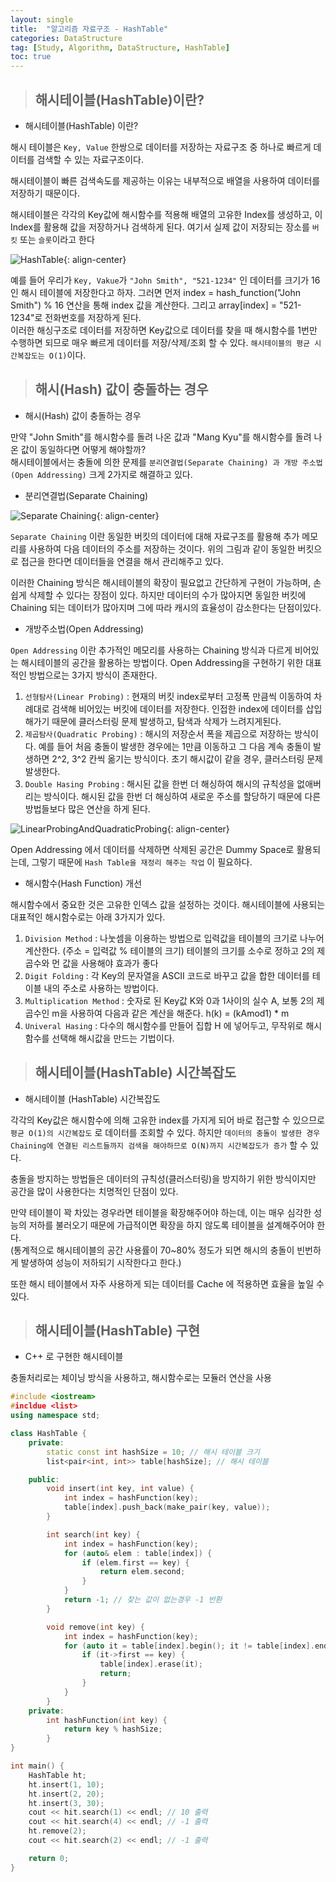 ```yaml
---
layout: single
title:  "알고리즘 자료구조 - HashTable"
categories: DataStructure
tag: [Study, Algorithm, DataStructure, HashTable]
toc: true
---
```


> ## 해시테이블(HashTable)이란?

* 해시테이블(HashTable) 이란?

해시 테이블은 `Key, Value` 한쌍으로 데이터를 저장하는 자료구조 중 하나로 빠르게 데이터를 검색할 수 있는 자료구조이다.

해시테이블이 빠른 검색속도를 제공하는 이유는 내부적으로 배열을 사용하여 데이터를 저장하기 때문이다.

해시테이블은 각각의 Key값에 해시함수를 적용해 배열의 고유한 Index를 생성하고, 이 Index를 활용해 값을 저장하거나 검색하게 된다.
여기서 실제 값이 저장되는 장소를 `버킷` 또는 `슬롯`이라고 한다

![HashTable](/images/2023-04-11-DataStructureHashTable_posting/HashTable.png){: align-center}

예를 들어 우리가 `Key, Vakue`가 `"John Smith", "521-1234"` 인 데이터를 크기가 16인 해시 테이블에 저장한다고 하자.
그러면 먼저 index = hash_function("John Smith") % 16 연산을 통해 index 값을 계산한다. 그리고 array[index] = "521-1234"로 전화번호를 저장하게 된다.<br/>
이러한 해싱구조로 데이터를 저장하면 Key값으로 데이터를 찾을 때 해시함수를 1번만 수행하면 되므로 매우 빠르게 데이터를 저장/삭제/조회 할 수 있다. `해시테이블의 평균 시간복잡도는 O(1)`이다.

> ## 해시(Hash) 값이 충돌하는 경우

* 해시(Hash) 값이 충돌하는 경우

만약 "John Smith"를 해시함수를 돌려 나온 값과 "Mang Kyu"를 해시함수를 돌려 나온 값이 동일하다면 어떻게 해야할까?<br/>
해시테이블에서는 충돌에 의한 문제를 `분리연결법(Separate Chaining) 과 개방 주소법(Open Addressing)` 크게 2가지로 해결하고 있다.

* 분리연결법(Separate Chaining)

![Separate Chaining](/images/2023-04-11-DataStructureHashTable_posting/SeparateChaining.png){: align-center}

`Separate Chaining` 이란 동일한 버킷의 데이터에 대해 자료구조를 활용해 추가 메모리를 사용하여 다음 데이터의 주소를 저장하는 것이다. 위의 그림과 같이 동일한 버킷으로 접근을 한다면 데이터들을 연결을 해서 관리해주고 있다.<br/>

이러한 Chaining 방식은 해시테이블의 확장이 필요없고 간단하게 구현이 가능하며, 손쉽게 삭제할 수 있다는 장점이 있다. 하지만 데이터의 수가 많아지면 동일한 버킷에 Chaining 되는 데이터가 많아지며 그에 따라 캐시의 효율성이 감소한다는 단점이있다.

* 개방주소법(Open Addressing)

`Open Addressing` 이란 추가적인 메모리를 사용하는 Chaining 방식과 다르게 비어있는 해시테이블의 공간을 활용하는 방법이다. Open Addressing을 구현하기 위한 대표적인 방법으로는 3가지 방식이 존재한다.

1. `선형탐사(Linear Probing)` : 현재의 버킷 index로부터 고정폭 만큼씩 이동하여 차례대로 검색해 비어있는 버킷에 데이터를 저장한다. 인접한 index에 데이터를 삽입해가기 때문에 클러스터링 문제 발생하고, 탐색과 삭제가 느려지게된다.
2. `제곱탐사(Quadratic Probing)` : 해시의 저장순서 폭을 제곱으로 저장하는 방식이다. 예를 들어 처음 충돌이 발생한 경우에는 1만큼 이동하고 그 다음 계속 충돌이 발생하면 2^2, 3^2 칸씩 옮기는 방식이다. 초기 해시값이 같을 경우, 클러스터링 문제 발생한다.
3. `Double Hasing Probing` : 해시된 값을 한번 더 해싱하여 해시의 규칙성을 없애버리는 방식이다. 해시된 값을 한번 더 해싱하여 새로운 주소를 할당하기 때문에 다른 방법들보다 많은 연산을 하게 된다.

![LinearProbingAndQuadraticProbing](/images/2023-04-11-DataStructureHashTable_posting/LinearProbingAndQuadraticProbing.png){: align-center}

Open Addressing 에서 데이터를 삭제하면 삭제된 공간은 Dummy Space로 활용되는데, 그렇기 때문에 `Hash Table을 재정리 해주는 작업` 이 필요하다.

* 해시함수(Hash Function) 개선

해시함수에서 중요한 것은 고유한 인덱스 값을 설정하는 것이다. 해시테이블에 사용되는 대표적인 해시함수로는 아래 3가지가 있다.

1. `Division Method` : 나눗셈을 이용하는 방법으로 입력값을 테이블의 크기로 나누어 계산한다. (주소 = 입력값 % 테이블의 크기) 테이블의 크기를 소수로 정하고 2의 제곱수와 먼 값을 사용해야 효과가 좋다
2. `Digit Folding` : 각 Key의 문자열을 ASCII 코드로 바꾸고 값을 합한 데이터를 테이블 내의 주소로 사용하는 방법이다.
3. `Multiplication Method` : 숫자로 된 Key값 K와 0과 1사이의 실수 A, 보통 2의 제곱수인 m을 사용하여 다음과 같은 계산을 해준다. h(k) = (kAmod1) * m
4. `Univeral Hasing` : 다수의 해시함수를 만들어 집합 H 에 넣어두고, 무작위로 해시함수를 선택해 해시값을 만드는 기법이다.

> ## 해시테이블(HashTable) 시간복잡도

* 해시테이블 (HashTable) 시간복잡도

각각의 Key값은 해시함수에 의해 고유한 index를 가지게 되어 바로 접근할 수 있으므로 `평균 O(1)의 시간복잡도` 로 데이터를 조회할 수 있다. 하지만 `데이터의 충돌이 발생한 경우 Chaining에 연결된 리스트들까지 검색을 해야하므로 O(N)까지 시간복잡도가 증가` 할 수 있다.<br/>

충돌을 방지하는 방법들은 데이터의 규칙성(클러스터링)을 방지하기 위한 방식이지만 공간을 많이 사용한다는 치명적인 단점이 있다.<br/>

만약 테이블이 꽉 차있는 경우라면 테이블을 확장해주어야 하는데, 이는 매우 심각한 성능의 저하를 불러오기 때문에 가급적이면 확장을 하지 않도록 테이블을 설계해주어야 한다.<br/>
(통계적으로 해시테이블의 공간 사용률이 70~80% 정도가 되면 해시의 충돌이 빈번하게 발생하여 성능이 저하되기 시작한다고 한다.)<br/>

또한 해시 테이블에서 자주 사용하게 되는 데이터를 Cache 에 적용하면 효율을 높일 수 있다.

> ## 해시테이블(HashTable) 구현

* C++ 로 구현한 해시테이블

충돌처리로는 체이닝 방식을 사용하고, 해시함수로는 모듈러 연산을 사용

```cpp
#include <iostream>
#incldue <list>
using namespace std;

class HashTable {
    private:
        static const int hashSize = 10; // 해시 테이블 크기
        list<pair<int, int>> table[hashSize]; // 해시 테이블

    public:
        void insert(int key, int value) {
            int index = hashFunction(key);
            table[index].push_back(make_pair(key, value));
        }

        int search(int key) {
            int index = hashFunction(key);
            for (auto& elem : table[index]) {
                if (elem.first == key) {
                    return elem.second;
                }
            }
            return -1; // 찾는 값이 없는경우 -1 반환
        }

        void remove(int key) {
            int index = hashFunction(key);
            for (auto it = table[index].begin(); it != table[index].end(); it++) {
                if (it->first == key) {
                    table[index].erase(it);
                    return;
                }
            }
        }
    private:
        int hashFunction(int key) {
            return key % hashSize;
        }
}

int main() {
    HashTable ht;
    ht.insert(1, 10);
    ht.insert(2, 20);
    ht.insert(3, 30);
    cout << hit.search(1) << endl; // 10 출력
    cout << hit.search(4) << endl; // -1 출력
    ht.remove(2);
    cout << hit.search(2) << endl; // -1 출력

    return 0;
}
```